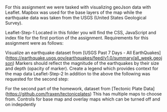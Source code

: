 For this assignment we were tasked with visualizing geoJson data with Leaflet. Mapbox was used for the base layers of the map while the earthquake data was taken from the USGS (United States Geological Survey).

Leaflet-Step-1
Located in this folder you will find the CSS, JavaScript and index file for the first portion of the assignment. Requirements for this assignment were as follows:

Visualize an earthquake dataset from [USGS Past 7 Days - All EarthQuakes] (https://earthquake.usgs.gov/earthquakes/feed/v1.0/summary/all_week.geojson)
Markers should reflect the magnitude of the earthquakes by their size and depth (opacity of marker).
Create a legend which provides context for the map data
Leaflet-Step-2
In addition to the above the following was requested for the second step:

For the second part of the homework, dataset from [Tectonic Plate Data] (https://github.com/fraxen/tectonicplates)
This has multiple maps to choose from.
Controls for base map and overlay maps which can be turned off and on indepdently

